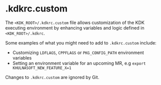 # .kdkrc.custom

The `<KDK_ROOT>/.kdkrc.custom` file allows customization of the KDK executing
environment by enhancing variables and logic defined in `<KDK_ROOT>/.kdkrc`.

Some examples of what you might need to add to `.kdkrc.custom` include:

- Customizing `LDFLAGS`, `CPPFLAGS` or `PKG_CONFIG_PATH` environment variables
- Setting an environment variable for an upcoming MR, e.g `export KHULNASOFT_NEW_FEATURE_X=1`

Changes to `.kdkrc.custom` are ignored by Git.
